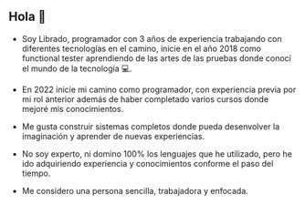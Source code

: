 ## Hola 👋

- Soy Librado, programador con 3 años de experiencia trabajando con diferentes tecnologías en el camino, inicie en el año 2018 como functional tester aprendiendo de las artes de las pruebas donde conocí el mundo de la tecnología 💻.
- En 2022 inicie mi camino como programador, con experiencia previa por mi rol anterior además de haber completado varios cursos donde mejoré mis conocimientos.

- Me gusta construir sistemas completos donde pueda desenvolver la imaginación y aprender de nuevas experiencias.
- No soy experto, ni domino 100% los lenguajes que he utilizado, pero he ido adquiriendo experiencia y conocimientos conforme el paso del tiempo.
- Me considero una persona sencilla, trabajadora y enfocada.
